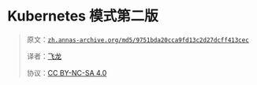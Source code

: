 # Kubernetes 模式第二版

> 原文：[`zh.annas-archive.org/md5/9751bda20cca9fd13c2d27dcff413cec`](https://zh.annas-archive.org/md5/9751bda20cca9fd13c2d27dcff413cec)
> 
> 译者：[飞龙](https://github.com/wizardforcel)
> 
> 协议：[CC BY-NC-SA 4.0](http://creativecommons.org/licenses/by-nc-sa/4.0/)